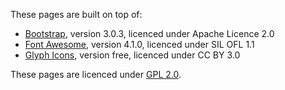 
These pages are built on top of:
- [Bootstrap](http://getbootstrap.com/), version 3.0.3, licenced under Apache Licence 2.0
- [Font Awesome](http://fortawesome.github.io/Font-Awesome/), version 4.1.0, licenced under SIL OFL 1.1
- [Glyph Icons](http://glyphicons.com/), version free, licenced under CC BY 3.0

These pages are licenced under [GPL 2.0](http://www.gnu.org/licenses/old-licenses/gpl-2.0.en.html).